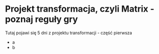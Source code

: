 # Projekt transformacja, czyli Matrix - poznaj reguły gry

Tutaj pojawi się 5 dni z projektu transformacji - część pierwsza

- a
- b
